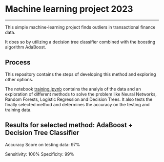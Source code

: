 # Machine learning project 2023
---

This simple machine-learning project finds outliers in transactional finance data.

It does so by utilizing a decision tree classifier combined with the boosting algorithm AdaBoost.

## Process

This repository contains the steps of developing this method and exploring other options.

The notebook [training.ipynb](./training.ipynb) contains the analyis of the data and an exploration of different methods to solve the problem like Neural Networks, Random Forests, Logistic Regression and Decision Trees. 
It also tests the finally selected method and determines the accuracy on the testing and training data.

## Results for selected method: AdaBoost + Decision Tree Classifier

Accuracy Score on testing data: 97%

Sensitivity: 100%
Specificity: 99%
